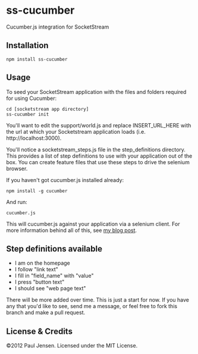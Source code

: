 ss-cucumber
===========

Cucumber.js integration for SocketStream

Installation
---

    npm install ss-cucumber

Usage
---

To seed your SocketStream application with the files and folders required for using Cucumber:

    cd [socketstream app directory]
    ss-cucumber init


You'll want to edit the support/world.js and replace INSERT_URL_HERE with the url at which your Socketstream application loads (i.e. http://localhost:3000).

You'll notice a socketstream_steps.js file in the step_definitions directory. This provides a list of step definitions to use with your application out of the box. You can create feature files that use these steps to drive the selenium browser.

If you haven't got cucumber.js installed already:

    npm install -g cucumber

And run:

    cucumber.js

This will cucumber.js against your application via a selenium client. For more information behind all of this, see [my blog post](http://paulbjensen.co.uk/posts/2012/07/24/testing-socketstream-apps-with-cucumber).

Step definitions available
---

* I am on the homepage
* I follow "link text"
* I fill in "field_name" with "value"
* I press "button text"
* I should see "web page text"

There will be more added over time. This is just a start for now. If you have any that you'd like to see, send me a message, or feel free to fork this branch and make a pull request.

License & Credits
---

&copy;2012 Paul Jensen. Licensed under the MIT License.
